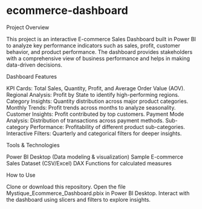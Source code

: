 # ecommerce-dashboard
Project Overview

This project is an interactive E-commerce Sales Dashboard built in Power BI to analyze key performance indicators such as sales, profit, customer behavior, and product performance. The dashboard provides stakeholders with a comprehensive view of business performance and helps in making data-driven decisions.

Dashboard Features

KPI Cards: Total Sales, Quantity, Profit, and Average Order Value (AOV).
Regional Analysis: Profit by State to identify high-performing regions.
Category Insights: Quantity distribution across major product categories.
Monthly Trends: Profit trends across months to analyze seasonality.
Customer Insights: Profit contributed by top customers.
Payment Mode Analysis: Distribution of transactions across payment methods.
Sub-category Performance: Profitability of different product sub-categories.
Interactive Filters: Quarterly and categorical filters for deeper insights.

Tools & Technologies

Power BI Desktop (Data modeling & visualization)
Sample E-commerce Sales Dataset (CSV/Excel)
DAX Functions for calculated measures

How to Use

Clone or download this repository.
Open the file Mystique_Ecommerce_Dashboard.pbix in Power BI Desktop.
Interact with the dashboard using slicers and filters to explore insights.
